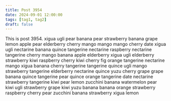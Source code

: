 ```yaml
---
title: Post 3954
date: 2024-09-01 12:00:00
tags: [tag1, tag2]
draft: false
---
```

This is post 3954.
xigua
ugli
pear
banana
pear
strawberry
banana
grape
lemon
apple
pear
elderberry
cherry
mango
mango
mango
cherry
date
xigua
ugli
nectarine
banana
quince
tangerine
nectarine
raspberry
nectarine
tangerine
cherry
mango
banana
apple
elderberry
xigua
ugli
elderberry
strawberry
kiwi
raspberry
cherry
kiwi
cherry
fig
orange
tangerine
nectarine
mango
xigua
banana
cherry
tangerine
tangerine
quince
ugli
mango
strawberry
tangerine
elderberry
nectarine
quince
yuzu
cherry
grape
grape
banana
quince
tangerine
pear
quince
orange
tangerine
date
nectarine
strawberry
tangerine
kiwi
pear
lemon
zucchini
banana
watermelon
pear
kiwi
ugli
strawberry
grape
kiwi
yuzu
banana
banana
orange
strawberry
raspberry
cherry
pear
zucchini
banana
strawberry
xigua
lemon

